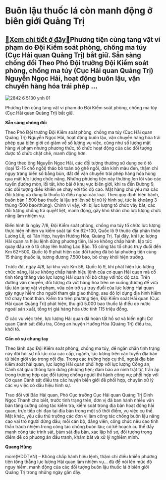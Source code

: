 Buôn lậu thuốc lá còn manh động ở biên giới Quảng Trị
=====================================================

[:gift:Xem chi tiết ở đây:gift:](https://hddtvn.com/buon-lau-thuoc-la-con-manh-dong-o-bien-gioi-quang-tri/)Phương tiện cùng tang vật vi phạm do Đội Kiểm soát phòng, chống ma túy (Cục Hải quan Quảng Trị) bắt giữ. Sẵn sàng chống đối Theo Phó Đội trưởng Đội Kiểm soát phòng, chống ma túy (Cục Hải quan Quảng Trị) Nguyễn Ngọc Hải, hoạt động buôn lậu, vận chuyển hàng hóa trái phép …
-------------------------------------------------------------------------------------------------------------------------------------------------------------------------------------------------------------------------------------------------------------------------------





![2842 6 5130 ynh 01](https://hddtvn.com/wp-content/uploads/2021/01/2842_6-5130_Ynh_01.jpg "Phương tiện cùng tang vật vi phạm do Đội Kiểm soát phòng, chống ma túy (Cục Hải quan Quảng Trị) bắt giữ.")


Phương tiện cùng tang vật vi phạm do Đội Kiểm soát phòng, chống ma túy (Cục Hải quan Quảng Trị) bắt giữ.



**Sẵn sàng chống đối**


Theo Phó Đội trưởng Đội Kiểm soát phòng, chống ma túy (Cục Hải quan Quảng Trị) Nguyễn Ngọc Hải, hoạt động buôn lậu, vận chuyển hàng hóa trái phép qua biên giới có giảm về số lượng vụ việc, cũng như số lượng mặt hàng vi phạm nhưng phương thức, tổ chức hoạt động của các đối tượng được tổ chức chặt chẽ, manh động hơn.


Cũng theo ông Nguyễn Ngọc Hải, các đối tượng thường sử dụng xe ô tô (loại 12-15 chỗ ngồi) tháo bỏ toàn bộ ghế ngồi, dán kính màu đen, thậm chí ngụy trang biển số bằng bùn, đất để vận chuyển trái phép hàng hóa hòng qua mặt lực lượng chức năng. Những phương tiện này thường len lỏi vào các tuyến đường mòn, lối tắt, kho bãi ở khu vực biên giới, khi ra đến Đường 9, các đối tượng điều khiển xe chạy với tốc độ cao. Mặt hàng chủ yếu mà các đối tượng ưa dùng là thuốc lá điếu ngoại các loại. Theo quy định hiện hành, buôn bán 1.500 bao thuốc lá lậu trở lên sẽ bị xử lý hình sự, tức là khoảng 3 thùng (500 bao/thùng). Chính vì vậy, khi bị lực lượng tổ chức vây bắt, các đối tượng chống trả quyết liệt, manh động, gây khó khăn cho lực lượng chức năng làm nhiệm vụ.


Điển hình là ngày 7/8, Đội Kiểm soát phòng, chống ma túy tổ chức lực lượng thực hiện nhiệm vụ kiểm soát tại Km 62+100, Quốc lô 9 thuộc địa phận thôn Lương Lễ, xã Tân Hợp, huyện Hướng Hóa, Quảng Trị. Tại đây, khi lực lượng Hải quan ra hiệu lệnh dừng phương tiện, lái xe không chấp hành, lập tức quay đầu xe ô tô chạy lên hướng Lao Bảo. Tổ công tác tổ chức truy đuổi đến Km 62+500, Quốc lộ 9 phát hiện các đối tượng đã bỏ lại phương tiện cùng 15 thùng thuốc lá, tương đương 7.500 bao, bỏ chạy khỏi hiện trường.


Trước đó, ngày 4/8, tại khu vực Km 56, Quốc lộ 9, khi phát hiện lực lượng chức năng, lái xe không chấp hành hiệu lệnh của cơ quan Hải quan mà cố tình tông thẳng vào lực lượng Hải quan rồi bỏ chạy với tốc độ cao. Trên đường vận chuyển, đối tượng đã vứt hàng hóa trên xe xuống đường để vừa tẩu tán tang vật vi phạm, vừa cản trở sự truy đuổi của lực lượng Hải quan gây nguy hiểm cho người tham gia giao thông, sau đó lợi dụng địa hình hiểm trở chạy thoát thân. Kiểm tra trên phương tiện, Đội Kiểm soát Hải quan (Cục Hải quan Quảng Trị) phát hiện, thu giữ 5.000 bao thuốc lá điếu do nước ngoài sản xuất, tổng trị giá hàng hóa ước tính 115 triệu đồng.


Ở các vụ việc trên, lực lượng Hải quan đã hoàn tất hồ sơ và kiến nghị Cơ quan Cảnh sát điều tra, Công an huyện Hướng Hóa (Quảng Trị) điều tra, khởi tố.


**Cần có sự chung tay**


Theo lãnh đạo Đội Kiểm soát phòng, chống ma túy, để ngăn chặn tình trạng này đòi hỏi sự nỗ lực của các cấp, ngành, lực lượng trên các tuyến địa bàn từ biên giới vào trong nội địa. Trong các trường hợp cụ thể, ngoài địa bàn kiểm soát hải quan, lực lượng Hải quan phối hợp với lực lượng Công an, Cảnh sát giao thông tạm dừng phương tiện; đảm bảo an ninh trật tự, trấn áp trong trường hợp các đối tượng chống người thi hành công vụ; phối hợp với Cơ quan Cảnh sát điều tra các huyện biên giới để phối hợp, chuyển xử lý các vụ việc có dấu hiệu hình sự.


Trao đổi với Báo Hải quan, Phó Cục trưởng Cục Hải quan Quảng Trị Đinh Ngọc Thanh cho biết, trước tình trạng trên, đơn vị đã ban hành nhiều văn bản tăng cường công tác kiểm tra, kiểm soát trong địa bàn hoạt động hải quan; trực tiếp chỉ đạo tại địa bàn trong một số thời điểm, vụ việc cụ thể. Mặt khác, yêu cầu thủ trưởng các đơn vị làm công tác chống buôn lậu nâng cao vai trò người đứng đầu; mỗi cán bộ, đảng viên, công chức nêu cao tinh thần trách nhiệm trong công tác chống buôn lậu; có kế hoạch cụ thể đẩy mạnh công tác trinh sát, bám sát địa bàn, xác lập hồ sơ, đối tượng trọng điểm để có phương án đấu tranh, khám bắt và xử lý nghiêm minh.




**Quang Hùng**



more(HDDTVN) – Không chấp hành hiệu lệnh, thậm chí điều khiển phương tiện tông thẳng lực lượng Hải quan làm nhiệm vụ… đủ để nói lên mức độ nguy hiểm, manh động của các đối tượng buôn lậu thuốc lá ở biên giới Quảng Trị trong những ngày gần đây.

